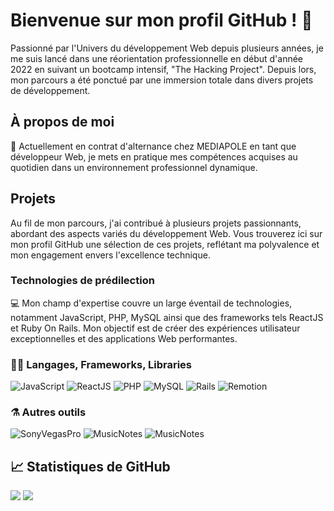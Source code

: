 # Bienvenue sur mon profil GitHub ! 👋
Passionné par l'Univers du développement Web depuis plusieurs années, je me suis lancé dans une réorientation professionnelle en début d'année 2022 en suivant un bootcamp intensif, "The Hacking Project". Depuis lors, mon parcours a été ponctué par une immersion totale dans divers projets de développement.

## À propos de moi
🚀 Actuellement en contrat d'alternance chez MEDIAPOLE en tant que développeur Web, je mets en pratique mes compétences acquises au quotidien dans un environnement professionnel dynamique.

 ## Projets
 Au fil de mon parcours, j'ai contribué à plusieurs projets passionnants, abordant des aspects variés du développement Web. Vous trouverez ici sur mon profil GitHub une sélection de ces projets, reflétant ma polyvalence et mon engagement envers l'excellence technique.

### Technologies de prédilection
💻 Mon champ d'expertise couvre un large éventail de technologies, notamment JavaScript, PHP, MySQL ainsi que des frameworks tels ReactJS et Ruby On Rails. Mon objectif est de créer des expériences utilisateur exceptionnelles et des applications Web performantes.

### 👨‍💻 Langages, Frameworks, Libraries

![JavaScript](https://img.shields.io/badge/JavaScript-323330?style=for-the-badge&logo=javascript&logoColor=F7DF1E)
![ReactJS](https://img.shields.io/badge/ReactJS-20232A?style=for-the-badge&logo=react&logoColor=61D)
![PHP](https://img.shields.io/badge/PHP-%23777BB4.svg?style=for-the-badge&logo=php&logoColor=white)
![MySQL](https://img.shields.io/badge/PostgreSQL-316192?style=for-the-badge&logo=postgresql&logoColor=white)
![Rails](https://img.shields.io/badge/Ruby_on_Rails-CC0000?style=for-the-badge&logo=ruby-on-rails&logoColor=white)
![Remotion](https://img.shields.io/badge/Remotion-%230167ff.svg?style=for-the-badge&logo=🎥&logoColor=white)

### ⚗ Autres outils

![SonyVegasPro](https://img.shields.io/badge/Sony%20Vegas%20Pro-B86652?style=for-the-badge)
![MusicNotes](https://img.shields.io/badge/MusicNotes-eeeeee?style=for-the-badge)
![MusicNotes](https://img.shields.io/badge/Photoshop-1E90FF?style=for-the-badge)


## 📈 Statistiques de GitHub

![](https://github.com/Selim-Ramdani/gh-stats/blob/master/generated/overview.svg)
![](https://github.com/Selim-Ramdani/gh-stats/blob/master/generated/languages.svg)

<!--
**selim-ramdani/selim-ramdani** is a ✨ _special_ ✨ repository because its `README.md` (this file) appears on your GitHub profile.

Here are some ideas to get you started:

- 🔭 I’m currently working on ...
- 🌱 I’m currently learning ...
- 👯 I’m looking to collaborate on ...
- 🤔 I’m looking for help with ...
- 💬 Ask me about ...
- 📫 How to reach me: ...
- 😄 Pronouns: ...
- ⚡ Fun fact: ...
-->
